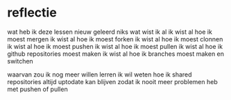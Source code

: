 # reflectie
wat heb ik deze lessen nieuw geleerd
niks
wat wist ik al
ik wist al hoe ik moest mergen
ik wist al hoe ik moest forken
ik wist al hoe ik moest clonnen
ik wist al hoe ik moest pushen
ik wist al hoe ik moest pullen 
ik wist al hoe ik github repositories moest maken
ik wist al hoe ik branches moest maken en switchen

waarvan zou ik nog meer willen lerren 
ik wil weten hoe ik shared repositories altijd uptodate kan blijven 
zodat ik nooit meer problemen heb met pushen of pullen 